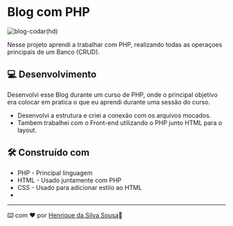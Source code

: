 # Blog com PHP

![blog-codar(hd)](https://user-images.githubusercontent.com/86082129/169558837-39ade650-80dc-4971-99ac-4156c3f2a489.gif)

Nesse projeto aprendi a trabalhar com PHP, realizando todas as operaçoes principais de um Banco (CRUD).

## 💻 Desenvolvimento

Desenvolvi esse Blog durante um curso de PHP, onde o principal objetivo era colocar em pratica o que eu aprendi durante uma sessão
do curso.

* Desenvolvi a estrutura e criei a conexão com os arquivos mocados.
* Tambem trabalhei com o Front-end utilizando o PHP junto HTML para o layout.

## 🛠️ Construído com

* PHP - Principal linguagem
* HTML - Usado juntamente com PHP
* CSS - Usado para adicionar estilo ao HTML
* 
---
⌨️ com ❤️ por [Henrique da Silva Sousa](https://www.linkedin.com/in/henrique-da-silva-sousa-2a077622b/)🚀
